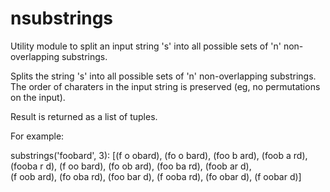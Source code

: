 # nsubstrings
Utility module to split an input string 's' into all possible sets of 'n' non-overlapping substrings.  

Splits the string 's' into all possible sets of 'n' non-overlapping
substrings.  The order of charaters in the input string is preserved
(eg, no permutations on the input).
    
Result is returned as a list of tuples.

For example:

substrings('foobard', 3):
[(f o obard),  (fo o bard),  (foo b ard),  (foob a rd),  (fooba r d),
 (f oo bard),  (fo ob ard),  (foo ba rd),  (foob ar d),       
 (f oob ard),  (fo oba rd),  (foo bar d),
 (f ooba rd),  (fo obar d),
 (f oobar d)]
